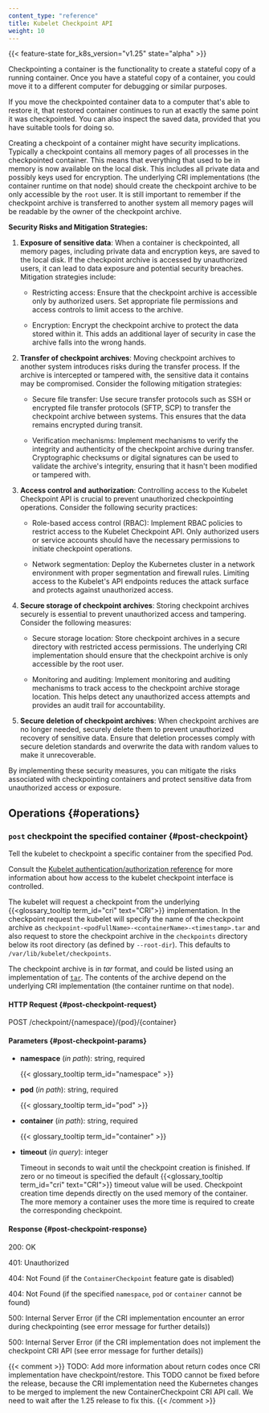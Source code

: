 ```yaml
---
content_type: "reference"
title: Kubelet Checkpoint API
weight: 10
---
```



{{< feature-state for_k8s_version="v1.25" state="alpha" >}}

Checkpointing a container is the functionality to create a stateful copy of a
running container. Once you have a stateful copy of a container, you could
move it to a different computer for debugging or similar purposes.

If you move the checkpointed container data to a computer that's able to restore
it, that restored container continues to run at exactly the same
point it was checkpointed. You can also inspect the saved data, provided that you
have suitable tools for doing so.

Creating a checkpoint of a container might have security implications. Typically
a checkpoint contains all memory pages of all processes in the checkpointed
container. This means that everything that used to be in memory is now available
on the local disk. This includes all private data and possibly keys used for
encryption. The underlying CRI implementations (the container runtime on that node)
should create the checkpoint archive to be only accessible by the `root` user. It
is still important to remember if the checkpoint archive is transferred to another
system all memory pages will be readable by the owner of the checkpoint archive.

**Security Risks and Mitigation Strategies:**

1. **Exposure of sensitive data**: When a container is checkpointed, all memory pages, including private data and encryption keys, are saved to the local disk. If the checkpoint archive is accessed by unauthorized users, it can lead to data exposure and potential security breaches. Mitigation strategies include:

   - Restricting access: Ensure that the checkpoint archive is accessible only by authorized users. Set appropriate file permissions and access controls to limit access to the archive.
   
   - Encryption: Encrypt the checkpoint archive to protect the data stored within it. This adds an additional layer of security in case the archive falls into the wrong hands.

2. **Transfer of checkpoint archives**: Moving checkpoint archives to another system introduces risks during the transfer process. If the archive is intercepted or tampered with, the sensitive data it contains may be compromised. Consider the following mitigation strategies:

   - Secure file transfer: Use secure transfer protocols such as SSH or encrypted file transfer protocols (SFTP, SCP) to transfer the checkpoint archive between systems. This ensures that the data remains encrypted during transit.

   - Verification mechanisms: Implement mechanisms to verify the integrity and authenticity of the checkpoint archive during transfer. Cryptographic checksums or digital signatures can be used to validate the archive's integrity, ensuring that it hasn't been modified or tampered with.

3. **Access control and authorization**: Controlling access to the Kubelet Checkpoint API is crucial to prevent unauthorized checkpointing operations. Consider the following security practices:

   - Role-based access control (RBAC): Implement RBAC policies to restrict access to the Kubelet Checkpoint API. Only authorized users or service accounts should have the necessary permissions to initiate checkpoint operations.

   - Network segmentation: Deploy the Kubernetes cluster in a network environment with proper segmentation and firewall rules. Limiting access to the Kubelet's API endpoints reduces the attack surface and protects against unauthorized access.

4. **Secure storage of checkpoint archives**: Storing checkpoint archives securely is essential to prevent unauthorized access and tampering. Consider the following measures:

   - Secure storage location: Store checkpoint archives in a secure directory with restricted access permissions. The underlying CRI implementation should ensure that the checkpoint archive is only accessible by the root user.

   - Monitoring and auditing: Implement monitoring and auditing mechanisms to track access to the checkpoint archive storage location. This helps detect any unauthorized access attempts and provides an audit trail for accountability.

5. **Secure deletion of checkpoint archives**: When checkpoint archives are no longer needed, securely delete them to prevent unauthorized recovery of sensitive data. Ensure that deletion processes comply with secure deletion standards and overwrite the data with random values to make it unrecoverable.

By implementing these security measures, you can mitigate the risks associated with checkpointing containers and protect sensitive data from unauthorized access or exposure.

## Operations {#operations}

### `post` checkpoint the specified container {#post-checkpoint}

Tell the kubelet to checkpoint a specific container from the specified Pod.

Consult the [Kubelet authentication/authorization reference](/docs/reference/access-authn-authz/kubelet-authn-authz)
for more information about how access to the kubelet checkpoint interface is
controlled.

The kubelet will request a checkpoint from the underlying
{{<glossary_tooltip term_id="cri" text="CRI">}} implementation. In the checkpoint
request the kubelet will specify the name of the checkpoint archive as
`checkpoint-<podFullName>-<containerName>-<timestamp>.tar` and also request to
store the checkpoint archive in the `checkpoints` directory below its root
directory (as defined by `--root-dir`).  This defaults to
`/var/lib/kubelet/checkpoints`.

The checkpoint archive is in _tar_ format, and could be listed using an implementation of
[`tar`](https://pubs.opengroup.org/onlinepubs/7908799/xcu/tar.html). The contents of the
archive depend on the underlying CRI implementation (the container runtime on that node).

#### HTTP Request {#post-checkpoint-request}

POST /checkpoint/{namespace}/{pod}/{container}

#### Parameters {#post-checkpoint-params}

- **namespace** (*in path*): string, required

  {{< glossary_tooltip term_id="namespace" >}}

- **pod** (*in path*): string, required

  {{< glossary_tooltip term_id="pod" >}}

- **container** (*in path*): string, required

  {{< glossary_tooltip term_id="container" >}}

- **timeout** (*in query*): integer

  Timeout in seconds to wait until the checkpoint creation is finished.
  If zero or no timeout is specified the default {{<glossary_tooltip
  term_id="cri" text="CRI">}} timeout value will be used. Checkpoint
  creation time depends directly on the used memory of the container.
  The more memory a container uses the more time is required to create
  the corresponding checkpoint.

#### Response {#post-checkpoint-response}

200: OK

401: Unauthorized

404: Not Found (if the `ContainerCheckpoint` feature gate is disabled)

404: Not Found (if the specified `namespace`, `pod` or `container` cannot be found)

500: Internal Server Error (if the CRI implementation encounter an error during checkpointing (see error message for further details))

500: Internal Server Error (if the CRI implementation does not implement the checkpoint CRI API (see error message for further details))

{{< comment >}}
TODO: Add more information about return codes once CRI implementation have checkpoint/restore.
      This TODO cannot be fixed before the release, because the CRI implementation need
      the Kubernetes changes to be merged to implement the new ContainerCheckpoint CRI API
      call. We need to wait after the 1.25 release to fix this.
{{< /comment >}}
